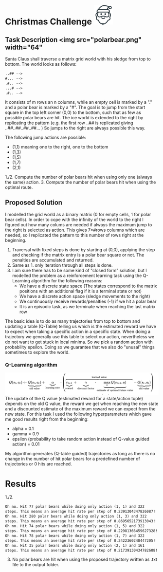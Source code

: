 
# Christmas Challenge <img src="santa.png" width="64">

## Task Description <img src="polarbear.png" width="64"
Santa Claus shall traverse a matrix grid world with his sledge from top to bottom.
The world looks as follows:

```
..## -->
#... -->
.#.. -->
...# -->
.#.. --> 

```
It consists of m rows an n columns, while an empty cell is marked by a "." and a polar bear is marked by a "#".
The goal is to jump from the start square in the top left corner (0,0) to the bottom, such that as few as possible 
polar bears are hit. 
The ice world is extended to the right by replicating the pattern (e.g. the first row ..## is replicated giving ..##..##..##..##... )
So jumps to the right are always possible this way.

The following jump actions are possible:

* (1,1) meaning one to the right, one to the bottom
* (1,3)
* (1,5)
* (1,7)
* (2,1)



1./2. Compute the number of polar bears hit when using only one (always the same) action.
3. Compute the number of polar bears hit when using the optimal route.
## Proposed Solution

I modelled the grid world as a binary matrix (0 for empty cells, 1 for polar bear cells).
In order to cope with the infinity of the world to the right I figured out how many colums are needed if always the 
maximum jump to the right is selected as action. This gives 7*#rows columns which are needed, so I replicated the pattern to this number
of rows right at the beginning.

1. Traversal with fixed steps is done by starting at (0,0), applying the step and checking if the matrix entry is a
polar bear square or not. The penalties are accumulated and returned.
2. Same as 1. only iteration through all steps is done.
3. I am sure there has to be some kind of "closed form" solution, but I modelled the problem as a reinforcement learning task using the Q-Learning algorithm for the following reasons:
    * We have a discrete state space (The states correspond to the matrix positions with an additional flag if it is a terminal state or not)
    * We have a discrete action space (sledge movements to the right)
    * We continuously receive rewards/penalties (-1) if we hit a polar bear
    * It is an episodic task, as we terminate when reaching the last matrix row
    
The basic idea is to do as many trajectories from top to bottom and updating a table (Q-Table) telling us which is the estimated 
reward we have to expect when taking a specific action in a specific state. When doing a trajectory we generally use this table
to select our action, nevertheless we do not want to get stuck in local minima. So we pick a random action with probability epsilon.
Doing so we guarantee that we also do "unusal" things sometimes to explore the world.
### Q-Learning algorithm
![](qlearning.png)
The update of the Q value (estimated reward for a state/action tuple) depends on the old Q value, the reward we get when reaching the new state and a discounted 
estimate of the maximum reward we can expect from the new state. For this task I used the following hyperparameters which gave me good results right from the beginning:
* alpha = 0.1
* gamma = 0.9
* epsilon (probability to take random action instead of Q-value guided action) = 0.01

My algorithm generates (Q-table guided) trajectories as long as there is no change in the number of hit polar bears for
a predefined number of trajectories or 0 hits are reached.

# Results
1./2.

```
Oh no. Hit 77 polar bears while doing only action (1, 1) and 322 steps. This means an average hit rate per step of 0.2391304347826087!
Oh no. Hit 280 polar bears while doing only action (1, 3) and 322 steps. This means an average hit rate per step of 0.8695652173913043!
Oh no. Hit 74 polar bears while doing only action (1, 5) and 322 steps. This means an average hit rate per step of 0.22981366459627328!
Oh no. Hit 78 polar bears while doing only action (1, 7) and 322 steps. This means an average hit rate per step of 0.2422360248447205!
Oh no. Hit 35 polar bears while doing only action (2, 1) and 161 steps. This means an average hit rate per step of 0.21739130434782608!
```

3. No polar bears are hit when using the proposed trajectory written as .txt file to the output folder.
